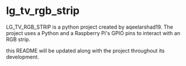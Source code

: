 # lg_tv_rgb_strip
LG_TV_RGB_STRIP is a python project created by aqeelarshad19.
The project uses a Python and a Raspberry Pi's GPIO pins to interact with an RGB strip.

this README will be updated along with the project throughout its development.